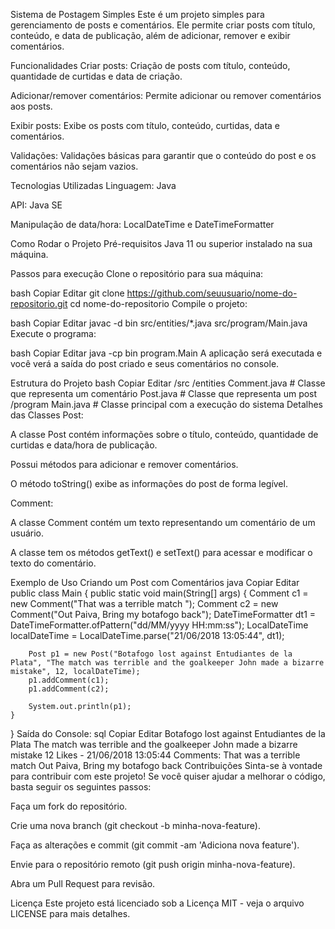 Sistema de Postagem Simples
Este é um projeto simples para gerenciamento de posts e comentários. Ele permite criar posts com título, conteúdo, e data de publicação, além de adicionar, remover e exibir comentários.

Funcionalidades
Criar posts: Criação de posts com título, conteúdo, quantidade de curtidas e data de criação.

Adicionar/remover comentários: Permite adicionar ou remover comentários aos posts.

Exibir posts: Exibe os posts com título, conteúdo, curtidas, data e comentários.

Validações: Validações básicas para garantir que o conteúdo do post e os comentários não sejam vazios.

Tecnologias Utilizadas
Linguagem: Java

API: Java SE

Manipulação de data/hora: LocalDateTime e DateTimeFormatter

Como Rodar o Projeto
Pré-requisitos
Java 11 ou superior instalado na sua máquina.

Passos para execução
Clone o repositório para sua máquina:

bash
Copiar
Editar
git clone https://github.com/seuusuario/nome-do-repositorio.git
cd nome-do-repositorio
Compile o projeto:

bash
Copiar
Editar
javac -d bin src/entities/*.java src/program/Main.java
Execute o programa:

bash
Copiar
Editar
java -cp bin program.Main
A aplicação será executada e você verá a saída do post criado e seus comentários no console.

Estrutura do Projeto
bash
Copiar
Editar
/src
  /entities
    Comment.java             # Classe que representa um comentário
    Post.java                # Classe que representa um post
  /program
    Main.java                # Classe principal com a execução do sistema
Detalhes das Classes
Post:

A classe Post contém informações sobre o título, conteúdo, quantidade de curtidas e data/hora de publicação.

Possui métodos para adicionar e remover comentários.

O método toString() exibe as informações do post de forma legível.

Comment:

A classe Comment contém um texto representando um comentário de um usuário.

A classe tem os métodos getText() e setText() para acessar e modificar o texto do comentário.

Exemplo de Uso
Criando um Post com Comentários
java
Copiar
Editar
public class Main {
    public static void main(String[] args) {
        Comment c1 = new Comment("That was a terrible match ");
        Comment c2 = new Comment("Out Paiva, Bring my botafogo back");
        DateTimeFormatter dt1 = DateTimeFormatter.ofPattern("dd/MM/yyyy HH:mm:ss");
        LocalDateTime localDateTime = LocalDateTime.parse("21/06/2018 13:05:44", dt1);
        
        Post p1 = new Post("Botafogo lost against Entudiantes de la Plata", "The match was terrible and the goalkeeper John made a bizarre mistake", 12, localDateTime);
        p1.addComment(c1);
        p1.addComment(c2);
        
        System.out.println(p1);
    }
}
Saída do Console:
sql
Copiar
Editar
Botafogo lost against Entudiantes de la Plata
The match was terrible and the goalkeeper John made a bizarre mistake
12 Likes - 21/06/2018 13:05:44
Comments: 
That was a terrible match
Out Paiva, Bring my botafogo back
Contribuições
Sinta-se à vontade para contribuir com este projeto! Se você quiser ajudar a melhorar o código, basta seguir os seguintes passos:

Faça um fork do repositório.

Crie uma nova branch (git checkout -b minha-nova-feature).

Faça as alterações e commit (git commit -am 'Adiciona nova feature').

Envie para o repositório remoto (git push origin minha-nova-feature).

Abra um Pull Request para revisão.

Licença
Este projeto está licenciado sob a Licença MIT - veja o arquivo LICENSE para mais detalhes.

